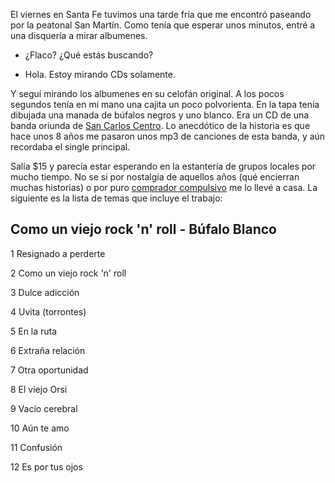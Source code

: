 <html><body><p>El viernes en Santa Fe tuvimos una tarde fría que me encontró paseando por la peatonal San Martín. Como tenía que esperar unos minutos, entré a una disquería a mirar albumenes.



- ¿Flaco? ¿Qué estás buscando?



- Hola. Estoy mirando CDs solamente.



Y seguí mirando los albumenes en su celofán original. A los pocos segundos tenía en mi mano una cajita un poco polvorienta. En la tapa tenía dibujada una manada de búfalos negros y uno blanco. Era un CD de una banda oriunda de <a title="San Carlos Centro" href="http://es.wikipedia.org/wiki/San_Carlos_Centro" target="_blank">San Carlos Centro</a>. Lo anecdótico de la historia es que hace unos 8 años me pasaron unos mp3 de canciones de esta banda, y aún recordaba el single principal.



Salía $15 y parecía estar esperando en la estantería de grupos locales por mucho tiempo. No se si por nostalgia de aquellos años (qué encierran muchas historias) o por puro <a title="Comprar por impulso" href="http://es.wikipedia.org/wiki/Compra_por_impulso" target="_blank">comprador compulsivo</a> me lo llevé a casa. La siguiente es la lista de temas que incluye el trabajo:

<!--more-->

</p><h2>Como un viejo rock 'n' roll - Búfalo Blanco</h2>

1 Resignado a perderte



2 Como un viejo rock 'n' roll



3 Dulce adicción



4 Uvita (torrontes)



5 En la ruta



6 Extraña relación



7 Otra oportunidad



8 El viejo Orsi



9 Vacío cerebral



10 Aún te amo



11 Confusión



12 Es por tus ojos</body></html>